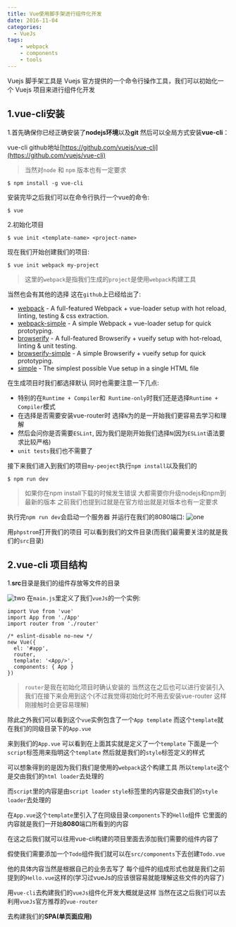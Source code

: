 ```yaml
---
title: Vue使用脚手架进行组件化开发
date: 2016-11-04
categories:
  - VueJs
tags:
    - webpack
    - components
    - tools
---
```

Vuejs 脚手架工具是 Vuejs 官方提供的一个命令行操作工具，我们可以初始化一个 Vuejs 项目来进行组件化开发

## 1.vue-cli安装
1.首先确保你已经正确安装了**nodejs环境**以及**git** 然后可以全局方式安装**vue-cli**：

vue-cli github地址[https://github.com/vuejs/vue-cli](https://github.com/vuejs/vue-cli)

> 当然对`node` 和 `npm` 版本也有一定要求

```
$ npm install -g vue-cli
```

安装完毕之后我们可以在命令行执行一个vue的命令:
 ```
$ vue
```
2.初始化项目
```
$ vue init <template-name> <project-name>
```
现在我们开始创建我们的项目:
```
$ vue init webpack my-project
```

> 这里的`webpack`是指我们生成的`project`是使用`webpack`构建工具

当然也会有其他的选择 这在`github`上已经给出了:

- [webpack](https://github.com/vuejs-templates/webpack) - A full-featured Webpack + vue-loader setup with hot reload, linting, testing & css extraction.
- [webpack-simple](https://github.com/vuejs-templates/webpack-simple) - A simple Webpack + vue-loader setup for quick prototyping.
- [browserify](https://github.com/vuejs-templates/browserify) - A full-featured Browserify + vueify setup with hot-reload, linting & unit testing.
- [browserify-simple](https://github.com/vuejs-templates/browserify-simple) - A simple Browserify + vueify setup for quick prototyping.
- [simple](https://github.com/vuejs-templates/simple) - The simplest possible Vue setup in a single HTML file

在生成项目时我们都选择默认 同时也需要注意一下几点:

- 特别的在`Runtime + Compiler`和` Runtime-only`时我们还是选择`Runtime + Compiler`模式
- 在选择是否需要安装vue-router时 选择`N`为的是一开始我们更容易去学习和理解
- 然后会问你是否需要`ESLint`, 因为我们是刚开始我们选择`N`(因为`ESLint`语法要求比较严格)
- `unit tests`我们也不需要了

接下来我们进入到我们的项目`my-peoject`执行`npm install`以及我们的
```
$ npm run dev
```

> 如果你在npm install下载的时候发生错误 大都需要你升级nodejs和npm到最新的版本 之前我们也提到过就是在官方给出就是对版本也有一定要求

执行完`npm run dev`会启动一个服务器 并运行在我们的8080端口:
![one](/images/articles/2016-11-04/one.png)

用`phpstrom`打开我们的项目 可以看到我们的文件目录(而我们最需要关注的就是我们的`src`目录)

## 2.vue-cli 项目结构
1.**src**目录是我们的组件存放等文件的目录

![two](/images/articles/2016-11-04/two.png)
在`main.js`里定义了我们`vueJs`的一个实例:
```php?start_inline=1
import Vue from 'vue'
import App from './App'
import router from './router'

/* eslint-disable no-new */
new Vue({
  el: '#app',
  router,
  template: '<App/>',
  components: { App }
})
```

> `router`是我在初始化项目时确认安装的 当然这在之后也可以进行安装引入 我们在接下来会用到这个(不过我觉得初始化时不用去安装vue-router 这样刚接触时会更容易理解)

除此之外我们可以看到这个`vue`实例包含了一个`App template` 而这个`template`就在我们的同级目录下的`App.vue`

来到我们的`App.vue` 可以看到在上面其实就是定义了一个`template` 下面是一个`script`标签用来指明这个`template`
然后就是我们的`style`标签定义的样式

可以想象得到的是因为我们我们是使用的`webpack`这个构建工具 所以`template`这个是交由我们的`html loader`去处理的

而`script`里的内容是由`script loader`  `style`标签里的内容是交由我们的`style loader`去处理的

在`App.vue`这个`template`里引入了在同级目录`components`下的`Hello`组件 它里面的内容就是我们一开始**8080**端口所看到的内容

在这之后我们就可以往用vue-cli构建的项目里面去添加我们需要的组件内容了

假使我们需要添加一个`Todo`组件我们就可以在`src/components`下去创建`Todo.vue`

他的具体内容当然是根据自己的业务去写了 每个组件的组成形式也就是我们之前提到的`Hello.vue`这样的(学习过vueJs的应该很容易就能理解这些文件的内容了)

用`vue-cli`去构建我们的`vueJs`组件化开发大概就是这样 当然在这之后我们可以去利用`vueJs`官方推荐的`vue-router`

去构建我们的**SPA(单页面应用)**


